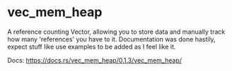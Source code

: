 # vec_mem_heap
A reference counting Vector, allowing you to store data and manually track how many 'references' you have to it.
Documentation was done hastily, expect stuff like use examples to be added as I feel like it.

Docs: https://docs.rs/vec_mem_heap/0.1.3/vec_mem_heap/